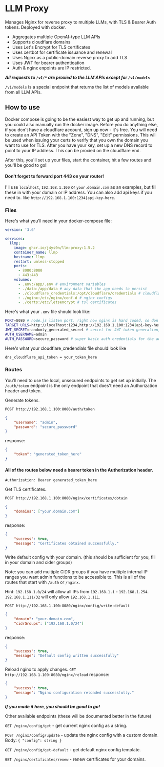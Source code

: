 # LLM Proxy

Manages Nginx for reverse proxy to multiple LLMs, with TLS & Bearer Auth tokens. Deployed with docker.

- Aggregates multiple OpenAI-type LLM APIs
- Supports cloudflare domains
- Uses Let's Encrypt for TLS certificates
- Uses certbot for certificate issuance and renewal
- Uses Nginx as a public-domain reverse proxy to add TLS
- Uses JWT for bearer authentication
- Auth & nginx enpoints are IP restricted.

***All requests to `/v1/*` are proxied to the LLM APIs except for `/v1/models`***

`/v1/models` is a special endpoint that returns the list of models available from all LLM APIs.

## How to use

Docker compose is going to be the easiest way to get up and running, but you could also manually run the docker image. Before you do anything else, if you don't have a cloudflare account, sign up now - it's free. You will need to create an API Token with the "Zone", "DNS", "Edit" permissions. This will be used when issuing your certs to verify that you own the domain you want to use for TLS. After you have your key, set up a new DNS record to point to your IP address. This can be proxied on the cloudflare end.

After this, you'll set up your files, start the container, hit a few routes and you'll be good to go!

#### **Don't forget to forward port 443 on your router!**

I'll use `localhost`, `192.168.1.100` or `your.domain.com` as an examples, but fill these in with your domain or IP address.
You can also add api keys if you need to. like `http://192.168.1.100:1234|api-key-here`.

### Files

Here's what you'll need in your docker-compose file:
```yaml
version: '3.6'

services:
  llmp:
    image: ghcr.io/j4ys0n/llm-proxy:1.5.2
    container_name: llmp
    hostname: llmp
    restart: unless-stopped
    ports:
      - 8080:8080
      - 443:443
    volumes:
      - .env:/app/.env # environment variables
      - ./data:/app/data # any data that the app needs to persist
      - ./cloudflare_credentials:/opt/cloudflare/credentials # cloudflare api token
      - ./nginx:/etc/nginx/conf.d # nginx configs
      - ./certs:/etc/letsencrypt # tsl certificates
```

Here's what your `.env` file should look like:
```bash
PORT=8080 # node.js listen port. right now nginx is hard coded, so don't change this.
TARGET_URLS=http://localhost:1234,http://192.168.1.100:1234|api-key-here # list of api endpoints (/v1 is optional)
JWT_SECRET=randomly_generated_secret # secret for JWT token generation, change this!
AUTH_USERNAME=admin
AUTH_PASSWORD=secure_password # super basic auth credentials for the admin interface
```

Here's what your cloudflare_credendials file should look like
```bash
dns_cloudflare_api_token = your_token_here
```

### Routes

You'll need to use the local, unsecured endpoints to get set up initially. The `/auth/token` endpoint is the only endpoint that does't need an Authorization header and token.

Generate tokens.

`POST http://192.168.1.100:8080/auth/token`
```json
{
    "username": "admin",
    "password": "secure_password"
}
```
response:
```json
{
    "token": "generated_token_here"
}
```

#### All of the routes below need a bearer token in the Authorization header.
`Authorization: Bearer generated_token_here`

Get TLS certificates.

`POST http://192.168.1.100:8080/nginx/certificates/obtain`
```json
{
    "domains": ["your.domain.com"]
}
```
response:
```json
{
    "success": true,
    "message": "Certificates obtained successfully."
}
```

Write default config with your domain. (this should be sufficient for you, fill in your domain and cider groups)

Note: you can add multiple CIDR groups if you have multiple internal IP ranges you want admin functions to be accessible to. This is all of the routes that start with `/auth` or `/nginx`.

Hint: `192.168.1.0/24` will allow all IPs from `192.168.1.1` - `192.168.1.254`. `192.168.1.111/32` will only allow `192.168.1.111`.

`POST http://192.168.1.100:8080/nginx/config/write-default`
```json
{
    "domain": "your.domain.com",
    "cidrGroups": ["192.168.1.0/24"]
}
```
response:
```json
{
    "success": true,
    "message": "Default config written successfully"
}
```

Reload nginx to apply changes.
`GET http://192.168.1.100:8080/nginx/reload`
response:
```json
{
    "success": true,
    "message": "Nginx configuration reloaded successfully."
}
```

***If you made it here, you should be good to go!***

Other available endpoints (these will be documented better in the future)

`GET /nginx/config/get` - get current nginx config as a string.

`POST /nginx/config/update` - update the nginx config with a custom domain.
Body: `{ "config": string }`

`GET /nginx/config/get-default` - get default nginx config template.

`GET /nginx/certificates/renew` - renew certificates for your domains.